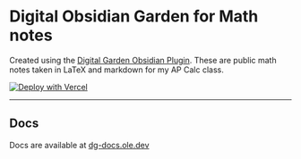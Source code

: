 # Digital Obsidian Garden for Math notes
Created using the [Digital Garden Obsidian Plugin](https://github.com/oleeskild/Obsidian-Digital-Garden). These are public math notes taken in LaTeX and markdown for my AP Calc class.

[![Deploy with Vercel](https://vercel.com/button)](https://vercel.com/new/clone?repository-url=https://github.com/oleeskild/digitalgarden)

---
## Docs
Docs are available at [dg-docs.ole.dev](https://dg-docs.ole.dev/)
